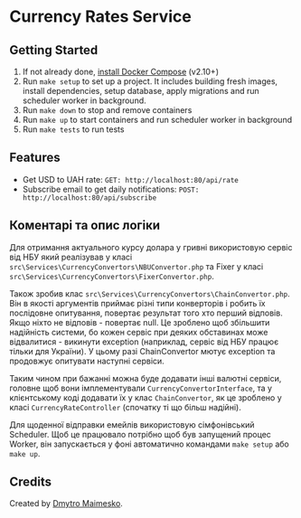 # Currency Rates Service



## Getting Started

1. If not already done, [install Docker Compose](https://docs.docker.com/compose/install/) (v2.10+)
2. Run `make setup` to set up a project. It includes building fresh images, install dependencies, setup database, apply migrations and run scheduler worker in background.  
3. Run `make down` to stop and remove containers
4. Run `make up` to start containers and run scheduler worker in background
5. Run `make tests` to run tests

## Features

* Get USD to UAH rate: `GET: http://localhost:80/api/rate`
* Subscribe email to get daily notifications: `POST: http://localhost:80/api/subscribe`

## Коментарі та опис логіки



Для отримання актуального курсу долара у гривні використовую сервіс від НБУ який реалізував у класі `src\Services\CurrencyConvertors\NBUConvertor.php` та Fixer у класі `src\Services\CurrencyConvertors\FixerConvertor.php`.

 Також зробив клас `src\Services\CurrencyConvertors\ChainConvertor.php`. Він в якості аргументів приймає різні типи конверторів і робить їх послідовне опитування, повертає результат того хто перший відповів. Якщо ніхто не відповів - повертає null. Це зроблено щоб збільшити надійність системи, бо кожен сервіс при деяких обставинах може відвалитися - викинути exception (наприклад, сервіс від НБУ працює тільки для України). У цьому разі ChainConvertor мютує exception та продовжує опитувати наступні сервіси.

Таким чином при бажанні можна буде додавати інші валютні сервіси, головне щоб вони імплементували `CurrencyConvertorInterface`,  та у клієнтському коді додавати їх у клас `ChainConvertor`, як це зроблено у класі `CurrencyRateController` (спочатку ті що більш надійні).

Для щоденної відправки емейлів використовую сімфонівський Scheduler. Щоб це працювало потрібно щоб був запущений процес Worker, він запускається у фоні автоматично командами  `make setup` або `make up`.


## Credits

Created by [Dmytro Maimesko]().
